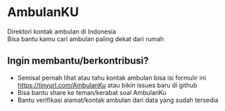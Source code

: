 # AmbulanKU
Direktori kontak ambulan di Indonesia
<br>
Bisa bantu kamu cari ambulan paling dekat dari rumah

## Ingin membantu/berkontribusi?
- Semisal pernah lihat atau tahu kontak ambulan bisa isi formulir ini https://tinyurl.com/AmbulanKu atau bikin issues baru di github
- Bisa bantu share ke teman/kerabat soal AmbulanKu
- Bantu verifikasi alamat/kontak ambulan dari data yang sudah tersedia
